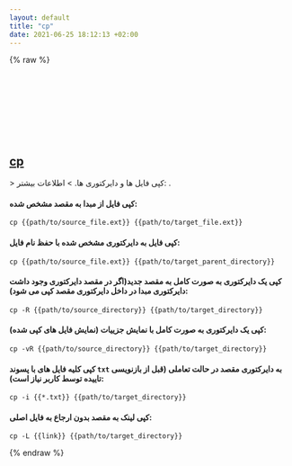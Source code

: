 ```yaml
---
layout: default
title: "cp"
date: 2021-06-25 18:12:13 +02:00
---
```

{% raw %}
<h2 id="cp">
  <a href="/fa/common/cp.html">cp</a> <a href="#cp"><svg class="icon">
    <use href="/assets/images/unicode_sprite.svg#link" />
  </svg></a>
</h2>
> کپی فایل ها و دایرکتوری ها.
> اطلاعات بیشتر: <https://www.gnu.org/software/coreutils/cp>.

#### کپی فایل از مبدا به مقصد مشخص شده:
```shell
cp {{path/to/source_file.ext}} {{path/to/target_file.ext}}
```
#### کپی فایل به دایرکتوری مشخص شده با حفظ نام فایل:
```shell
cp {{path/to/source_file.ext}} {{path/to/target_parent_directory}}
```
#### کپی یک دایرکتوری به صورت کامل به مقصد جدید(اگر در مقصد دایرکتوری وجود داشت دایرکتوری مبدا در داخل دایرکتوری مقصد کپی می شود):
```shell
cp -R {{path/to/source_directory}} {{path/to/target_directory}}
```
#### کپی یک دایرکتوری به صورت کامل با نمایش جزییات (نمایش فایل های کپی شده):
```shell
cp -vR {{path/to/source_directory}} {{path/to/target_directory}}
```
#### کپی کلیه فایل های با پسوند `txt` به دایرکتوری مقصد در حالت تعاملی (قبل از بازنویسی تاییده توسط کاربر نیاز است):
```shell
cp -i {{*.txt}} {{path/to/target_directory}}
```
#### کپی لینک به مقصد بدون ارجاع به فایل اصلی:
```shell
cp -L {{link}} {{path/to/target_directory}}
```
{% endraw %}